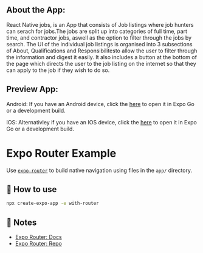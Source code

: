 ## About the App:

React Native jobs, is an App that consists of Job listings where job hunters can serach for jobs.The jobs are split up into categories of full time, part time, and contractor jobs, aswell as the option to filter through the jobs by search. The UI of the individual job listings is organised into 3 subsections of About, Qualifications and Responsibilitesto allow the user to filter through the information and digest it easily. It also includes a button at the bottom of the page which directs the user to the job listing on the internet so that they can apply to the job if they wish to do so.

## Preview App:

Android:
If you have an Android device, click the [here](exp://u.expo.dev/update/71319194-fc87-42a9-9d23-8c1276f932c0) to open it in Expo Go or a development build.

IOS:
Alternativley if you have an IOS device, click the [here](exp://u.expo.dev/update/fbe5703c-eb51-4614-8029-a466b4893a63) to open it in Expo Go or a development build.

# Expo Router Example

Use [`expo-router`](https://expo.github.io/router) to build native navigation using files in the `app/` directory.

## 🚀 How to use

```sh
npx create-expo-app -e with-router
```

## 📝 Notes

- [Expo Router: Docs](https://expo.github.io/router)
- [Expo Router: Repo](https://github.com/expo/router)
